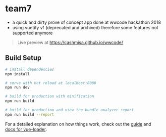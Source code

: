 # team7

* a quick and dirty prove of concept app done at wwcode hackathon 2018
* using vuetify v1 (deprecated and archived) therefore some features not supported anymore

> Live preview at https://cashmisa.github.io/wwcode/

## Build Setup

``` bash
# install dependencies
npm install

# serve with hot reload at localhost:8080
npm run dev

# build for production with minification
npm run build

# build for production and view the bundle analyzer report
npm run build --report
```

For a detailed explanation on how things work, check out the [guide](http://vuejs-templates.github.io/webpack/) and [docs for vue-loader](http://vuejs.github.io/vue-loader).
